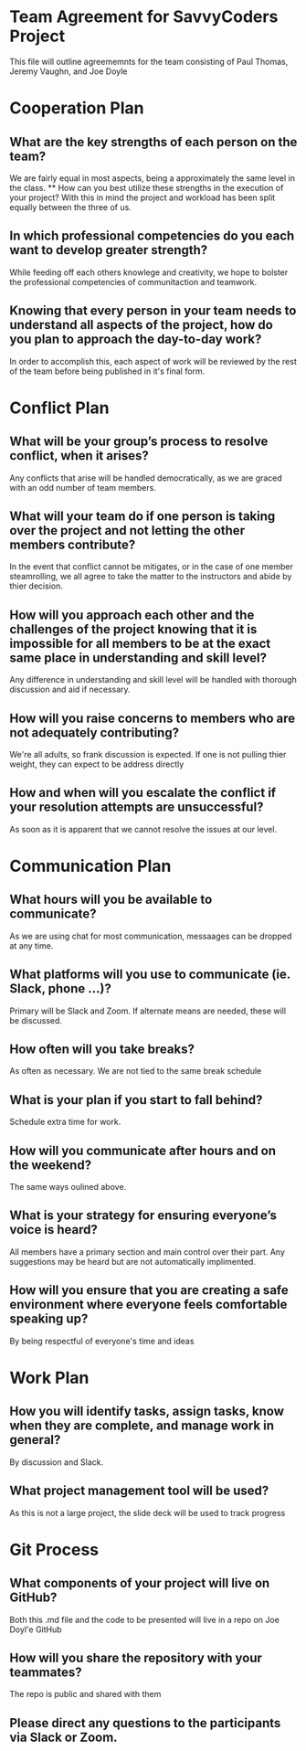 # Team Agreement for SavvyCoders Project
This file will outline agreememnts for the team consisting of Paul Thomas, Jeremy Vaughn, and Joe Doyle

# Cooperation Plan

## What are the key strengths of each person on the team?
We are fairly equal in most aspects, being a approximately the same level in the class. 
** How can you best utilize these strengths in the execution of your project?
With this in mind the project and workload has been split equally between the three of us.
## In which professional competencies do you each want to develop greater strength?
While feeding off each others knowlege and creativity, we hope to bolster the professional competencies of communitaction and teamwork.
## Knowing that every person in your team needs to understand all aspects of the project, how do you plan to approach the day-to-day work?
In order to accomplish this, each aspect of work will be reviewed by the rest of the team before being published in it's final form.

# Conflict Plan

## What will be your group’s process to resolve conflict, when it arises?
Any conflicts that arise will be handled democratically, as we are graced with an odd number of team members.
## What will your team do if one person is taking over the project and not letting the other members contribute?
In the event that conflict cannot be mitigates, or in the case of one member steamrolling, we all agree to take the matter to the instructors and abide by thier decision.
## How will you approach each other and the challenges of the project knowing that it is impossible for all members to be at the exact same place in understanding and skill level?
Any difference in understanding and skill level will be handled with thorough discussion and aid if necessary.
## How will you raise concerns to members who are not adequately contributing?
We're all adults, so frank discussion is expected.  If one is not pulling thier weight, they can expect to be address directly 
## How and when will you escalate the conflict if your resolution attempts are unsuccessful?
As soon as it is apparent that we cannot resolve the issues at our level.

# Communication Plan

## What hours will you be available to communicate?
As we are using chat for most communication, messaages can be dropped at any time.
## What platforms will you use to communicate (ie. Slack, phone …)?
Primary will be Slack and Zoom.  If alternate means are needed, these will be discussed.
## How often will you take breaks?
As often as necessary.  We are not tied to the same break schedule
## What is your plan if you start to fall behind?
Schedule extra time for work.
## How will you communicate after hours and on the weekend?
The same ways oulined above.
## What is your strategy for ensuring everyone’s voice is heard?
All members have a primary section and main control over their part.  Any suggestions may be heard but are not automatically implimented.
## How will you ensure that you are creating a safe environment where everyone feels comfortable speaking up?
By being respectful of everyone's time and ideas

# Work Plan

## How you will identify tasks, assign tasks, know when they are complete, and manage work in general?
By discussion and Slack.
## What project management tool will be used?
As this is not a large project, the slide deck will be used to track progress

# Git Process

## What components of your project will live on GitHub?
Both this .md file and the code to be presented will live in a repo on Joe Doyl'e GitHub
## How will you share the repository with your teammates?
The repo is public and shared with them

## Please direct any questions to the participants via Slack or Zoom.
